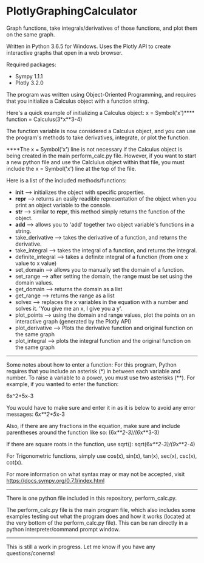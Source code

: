 # PlotlyGraphingCalculator
Graph functions, take integrals/derivatives of those functions, and plot them on the same graph.

Written in Python 3.6.5 for Windows. Uses the Plotly API to create interactive graphs that open in a web browser.

Required packages:
- Sympy 1.1.1
- Plotly 3.2.0

The program was written using Object-Oriented Programming, and requires that you initialize a Calculus object with a function string.

Here's a quick example of initializing a Calculus object:
    x = Symbol('x')****
    function = Calculus(3*x**3-4)

The function variable is now considered a Calculus object, and you can use the program's methods to take derivatives, integrate, or plot the function.

****The x = Symbol('x') line is not necessary if the Calculus object is being created in the main perform_calc.py file. However, if you want to start a new python file and use the Calclulus object within that file, you must include the x = Symbol('x') line at the top of the file.

Here is a list of the included methods/functions:
- __init__ --> initializes the object with specific properties.
- __repr__ --> returns an easily readible representation of the object when you print an object variable to the console.
- __str__ --> similar to __repr__, this method simply returns the function of the object.
- __add__ --> allows you to 'add' together two object variable's functions in a string.
- take_derivative --> takes the derivative of a function, and returns the derivative.
- take_integral --> takes the integral of a function, and returns the integral.
- definite_integral --> takes a definite integral of a function (from one x value to x value)
- set_domain --> allows you to manually set the domain of a function.
- set_range --> after setting the domain, the range must be set using the domain values.
- get_domain --> returns the domain as a list
- get_range --> returns the range as a list
- solvex --> replaces the x variables in the equation with a number and solves it. 'You give me an x, I give you a y'.
- plot_points --> using the domain and range values, plot the points on an interactive graph (generated by the Plotly API)
- plot_derivative --> Plots the derivative function and original function on the same graph
- plot_integral --> plots the integral function and the original function on the same graph

********************************************************************************************************************************
Some notes about how to enter a function:
For this program, Python requires that you include an asterisk (*) in between each variable and number. To raise a variable to a power, you must use two asterisks (**). For example, if you wanted to enter the function:

6x^2+5x-3

You would have to make sure and enter it in as it is below to avoid any error messages: 
6*x**2+5*x-3

Also, if there are any fractions in the equation, make sure and include parentheses around the function like so:
(6*x**2-3)/(6*x**3-3)

If there are square roots in the function, use sqrt():
sqrt(6*x**2-3)/(9*x**2-4)

For Trigonometric functions, simply use cos(x), sin(x), tan(x), sec(x), csc(x), cot(x).

For more information on what syntax may or may not be accepted, visit https://docs.sympy.org/0.7.1/index.html
********************************************************************************************************************************
There is one python file included in this repository, perform_calc.py.

The perform_calc.py file is the main program file, which also includes some examples testing out what the program does and how it works (located at the very bottom of the perform_calc.py file). This can be ran directly in a python interpreter/command prompt window.
********************************************************************************************************************************

This is still a work in progress. Let me know if you have any questions/conerns!
